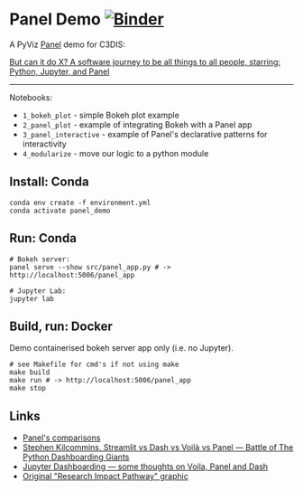 # Panel Demo [![Binder](https://binder.pangeo.io/badge_logo.svg)](https://binder.pangeo.io/v2/gh/danwild/panel-demo/main)

A PyViz [Panel](https://panel.holoviz.org/index.html) demo for C3DIS:

[But can it do X? A software journey to be all things to all people, starring: Python, Jupyter, and Panel](http://www.c3dis.com/events/but-can-it-do-x-a-software-journey-to-be-all-things-to-all-people-starring-python-jupyter-and-panel)

---

Notebooks:
- `1_bokeh_plot` - simple Bokeh plot example
- `2_panel_plot` - example of integrating Bokeh with a Panel app
- `3_panel_interactive` - example of Panel's declarative patterns for interactivity
- `4_modularize` - move our logic to a python module

## Install: Conda

```
conda env create -f environment.yml
conda activate panel_demo
```

## Run: Conda 

```shell
# Bokeh server:
panel serve --show src/panel_app.py # -> http://localhost:5006/panel_app

# Jupyter Lab:
jupyter lab
```

## Build, run: Docker
Demo containerised bokeh server app only (i.e. no Jupyter).

```shell
# see Makefile for cmd's if not using make
make build
make run # -> http://localhost:5006/panel_app
make stop
```

## Links

- [Panel's comparisons](https://panel.holoviz.org/about/comparisons.html)
- [Stephen Kilcommins, Streamlit vs Dash vs Voilà vs Panel — Battle of The Python Dashboarding Giants](https://medium.datadriveninvestor.com/streamlit-vs-dash-vs-voil%C3%A0-vs-panel-battle-of-the-python-dashboarding-giants-177c40b9ea57)
- [Jupyter Dashboarding — some thoughts on Voila, Panel and Dash](https://medium.com/informatics-lab/jupyter-dashboarding-some-thoughts-on-voila-panel-and-dash-b84df9c9482f)
- [Original "Research Impact Pathway" graphic](https://www.nature.com/articles/s41467-019-12020-z)


